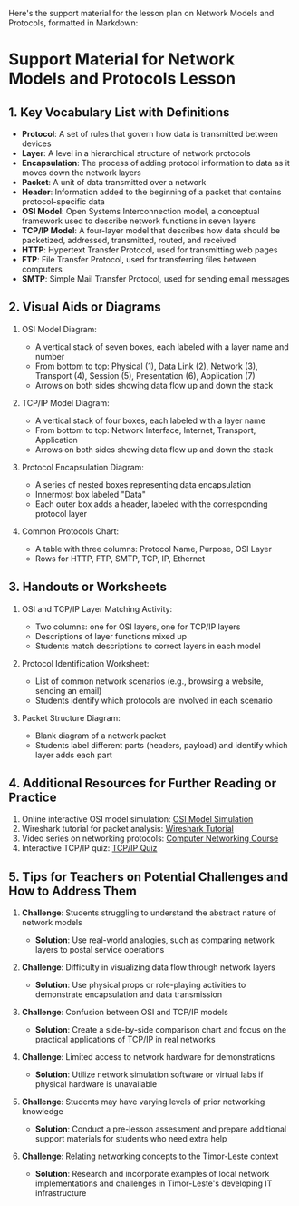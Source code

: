 Here's the support material for the lesson plan on Network Models and Protocols, formatted in Markdown:

# Support Material for Network Models and Protocols Lesson

## 1. Key Vocabulary List with Definitions

- **Protocol**: A set of rules that govern how data is transmitted between devices
- **Layer**: A level in a hierarchical structure of network protocols
- **Encapsulation**: The process of adding protocol information to data as it moves down the network layers
- **Packet**: A unit of data transmitted over a network
- **Header**: Information added to the beginning of a packet that contains protocol-specific data
- **OSI Model**: Open Systems Interconnection model, a conceptual framework used to describe network functions in seven layers
- **TCP/IP Model**: A four-layer model that describes how data should be packetized, addressed, transmitted, routed, and received
- **HTTP**: Hypertext Transfer Protocol, used for transmitting web pages
- **FTP**: File Transfer Protocol, used for transferring files between computers
- **SMTP**: Simple Mail Transfer Protocol, used for sending email messages

## 2. Visual Aids or Diagrams

1. OSI Model Diagram:
   - A vertical stack of seven boxes, each labeled with a layer name and number
   - From bottom to top: Physical (1), Data Link (2), Network (3), Transport (4), Session (5), Presentation (6), Application (7)
   - Arrows on both sides showing data flow up and down the stack

2. TCP/IP Model Diagram:
   - A vertical stack of four boxes, each labeled with a layer name
   - From bottom to top: Network Interface, Internet, Transport, Application
   - Arrows on both sides showing data flow up and down the stack

3. Protocol Encapsulation Diagram:
   - A series of nested boxes representing data encapsulation
   - Innermost box labeled "Data"
   - Each outer box adds a header, labeled with the corresponding protocol layer

4. Common Protocols Chart:
   - A table with three columns: Protocol Name, Purpose, OSI Layer
   - Rows for HTTP, FTP, SMTP, TCP, IP, Ethernet

## 3. Handouts or Worksheets

1. OSI and TCP/IP Layer Matching Activity:
   - Two columns: one for OSI layers, one for TCP/IP layers
   - Descriptions of layer functions mixed up
   - Students match descriptions to correct layers in each model

2. Protocol Identification Worksheet:
   - List of common network scenarios (e.g., browsing a website, sending an email)
   - Students identify which protocols are involved in each scenario

3. Packet Structure Diagram:
   - Blank diagram of a network packet
   - Students label different parts (headers, payload) and identify which layer adds each part

## 4. Additional Resources for Further Reading or Practice

1. Online interactive OSI model simulation: [OSI Model Simulation](https://www.openlearning.com/courses/networking-concepts/activities/OSIModelSimulation/)
2. Wireshark tutorial for packet analysis: [Wireshark Tutorial](https://www.wireshark.org/docs/wsug_html_chunked/ChapterIntroduction.html)
3. Video series on networking protocols: [Computer Networking Course](https://www.youtube.com/playlist?list=PLEbnTDJUr_IegfoqO4iPnPYQui46QqT0j)
4. Interactive TCP/IP quiz: [TCP/IP Quiz](https://www.proprofs.com/quiz-school/story.php?title=tcpip-model-quiz)

## 5. Tips for Teachers on Potential Challenges and How to Address Them

1. **Challenge**: Students struggling to understand the abstract nature of network models
   - **Solution**: Use real-world analogies, such as comparing network layers to postal service operations

2. **Challenge**: Difficulty in visualizing data flow through network layers
   - **Solution**: Use physical props or role-playing activities to demonstrate encapsulation and data transmission

3. **Challenge**: Confusion between OSI and TCP/IP models
   - **Solution**: Create a side-by-side comparison chart and focus on the practical applications of TCP/IP in real networks

4. **Challenge**: Limited access to network hardware for demonstrations
   - **Solution**: Utilize network simulation software or virtual labs if physical hardware is unavailable

5. **Challenge**: Students may have varying levels of prior networking knowledge
   - **Solution**: Conduct a pre-lesson assessment and prepare additional support materials for students who need extra help

6. **Challenge**: Relating networking concepts to the Timor-Leste context
   - **Solution**: Research and incorporate examples of local network implementations and challenges in Timor-Leste's developing IT infrastructure